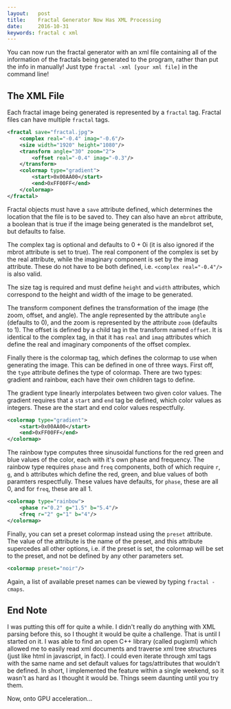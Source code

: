 ```yaml
---
layout:   post
title:    Fractal Generator Now Has XML Processing
date:     2016-10-31
keywords: fractal c xml
---
```


You can now run the fractal generator with an xml file containing all of the information of the fractals being generated to the program, rather than put the info in manually! Just type `fractal -xml [your xml file]` in the command line!

## The XML File

Each fractal image being generated is represented by a `fractal` tag. Fractal files can have multiple `fractal` tags.

```xml
<fractal save="fractal.jpg">
	<complex real="-0.4" imag="-0.6"/>
	<size width="1920" height="1080"/>
	<transform angle="30" zoom="2">
		<offset real="-0.4" imag="-0.3"/>
	</transform>
	<colormap type="gradient">
		<start>0x00AA00</start>
		<end>0xFF00FF</end>
	</colormap>
</fractal>
```

Fractal objects must have a `save` attribute defined, which determines the location that the file is to be saved to. They can also have an `mbrot` attribute, a boolean that is true if the image being generated is the mandelbrot set, but defaults to false.

The complex tag is optional and defaults to 0 + 0i (it is also ignored if the mbrot attribute is set to true). The real component of the complex is set by the real attribute, while the imaginary component is set by the imag attribute. These do not have to be both defined, i.e. `<complex real="-0.4"/>` is also valid.

The size tag is required and must define `height` and `width` attributes, which correspond to the height and width of the image to be generated.

The transform component defines the transformation of the image (the zoom, offset, and angle). The angle represented by the attribute `angle` (defaults to 0), and the zoom is represented by the attribute `zoom` (defaults to 1). The offset is defined by a child tag in the transform named `offset`. It is identical to the complex tag, in that it has `real` and `imag` attributes which define the real and imaginary components of the offset complex.

Finally there is the colormap tag, which defines the colormap to use when generating the image. This can be defined in one of three ways. First off, the `type` attribute defines the type of colormap. There are two types: gradient and rainbow, each have their own children tags to define.

The gradient type linearly interpolates between two given color values. The gradient requires that a `start` and `end` tag be defined, which color values as integers. These are the start and end color values respectfully.

```xml
<colormap type="gradient">
	<start>0x00AA00</start>
	<end>0xFF00FF</end>
</colormap>
```

The rainbow type computes three sinusoidal functions for the red green and blue values of the color, each with it's own phase and frequency. The rainbow type requires `phase` and `freq` components, both of which require `r`, `g`, and `b` attributes which define the red, green, and blue values of both paramters respectfully. These values have defaults, for `phase`, these are all 0, and for `freq`, these are all 1.

```xml
<colormap type="rainbow">
	<phase r="0.2" g="1.5" b="5.4"/>
	<freq r="2" g="1" b="4"/>
</colormap>
```

Finally, you can set a preset colormap instead using the `preset` attribute. The value of the attribute is the name of the preset, and this attribute supercedes all other options, i.e. if the preset is set, the colormap will be set to the preset, and not be defined by any other parameters set.

```xml
<colormap preset="noir"/>
```

Again, a list of available preset names can be viewed by typing `fractal -cmaps`.

## End Note

I was putting this off for quite a while. I didn't really do anything with XML parsing before this, so I thought it would be quite a challenge. That is until I started on it. I was able to find an open C++ library (called pugixml) which allowed me to easily read xml documents and traverse xml tree structures (just like html in javascript, in fact). I could even iterate through xml tags with the same name and set default values for tags/attributes that wouldn't be defined. In short, I implemented the feature within a single weekend, so it wasn't as hard as I thought it would be. Things seem daunting until you try them.

Now, onto GPU acceleration...
